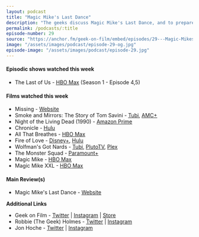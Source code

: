 ```yaml
---
layout: podcast
title: "Magic Mike's Last Dance"
description: "The geeks discuss Magic Mike's Last Dance, and to prepare Robbie spent all week with Channing Tatum and his abs by watching the first two films."
permalink: /podcasts/:title
episode-number: 29
source: "https://anchor.fm/geek-on-film/embed/episodes/29---Magic-Mikes-Last-Dance-e1utj3k"
image: "/assets/images/podcast/episode-29-og.jpg"
episode-image: "/assets/images/podcast/episode-29.jpg"
---
```

<h4><strong>Episodic shows watched this week</strong></h4>
<ul>
 <li>The Last of Us - <a href="https://www.hbomax.com/series/urn:hbo:series:GYyofRQHeuJ6fiQEAAAEy"><u>HBO Max</u></a> (Season 1 - Episode 4,5)</li>
</ul>
<h4><strong>Films watched this week</strong></h4>
<ul>
 <li>Missing - <a href="https://www.missing.movie/"><u>Website</u></a></li>
  <li>Smoke and Mirrors: The Story of Tom Savini - <a href="https://tubitv.com/movies/639426/smoke-and-mirrors?start=true"><u>Tubi</u></a>, <a href="https://www.amcplus.com/?utm_medium=referral&amp;utm_source=imdb&amp;utm_campaign=amc%20-brand&amp;utm_keyword&amp;utm_content"><u>AMC+</u></a></li>
  <li>Night of the Living Dead (1990) - <a href="https://www.amazon.com/Night-Living-Dead-Tony-Todd/dp/B0094LYC4Q/ref=atv_pr_sw_sc?s=movies-tv&amp;keywords=Night+of+the+Living+Dead&amp;qid=1676294788&amp;sr=1-3"><u>Amazon Prime</u></a></li>
  <li>Chronicle - <a href="https://www.hulu.com/movie/chronicle-5c48a6ab-f208-42ff-aa48-b834901d5b47"><u>Hulu</u></a></li>
  <li>All That Breathes - <a href="https://www.hbomax.com/feature/urn:hbo:feature:GY8FYqAfS1pfDVQEAAAss"><u>HBO Max</u></a></li>
  <li>Fire of Love - <a href="https://www.disneyplus.com/movies/fire-of-love/1hC7erRfsl3B"><u>Disney+</u></a>, <a href="https://www.hulu.com/movie/fire-of-love-f31479e8-210c-4416-af92-e7590114f56a"><u>Hulu</u></a></li>
  <li>Wolfman's Got Nards - <a href="https://tubitv.com/movies/609968/wolfman-s-got-nards?start=true"><u>Tubi,</u></a> <a href="https://pluto.tv/en/search/details/movies/612e6eeec809bb001364d038"><u>PlutoTV</u></a>, <a href="https://watch.plex.tv/movie/wolfmans-got-nards"><u>Plex</u></a></li>
  <li>The Monster Squad - <a href="https://www.paramountplus.com/movies/video/XoNpnTPv1wQdCKf8UvzD5DV8BNL8C57j/"><u>Paramount+</u></a></li>
  <li>Magic Mike - <a href="https://www.hbomax.com/feature/urn:hbo:feature:GYmxRpAtb2sPDwgEAAAC3"><u>HBO Max</u></a></li>
  <li>Magic Mike XXL - <a href="https://www.hbomax.com/feature/urn:hbo:feature:GYM0_cgm1X5y4wgEAAABG"><u>HBO Max</u></a></li>
</ul>
<h4><strong>Main Review(s)</strong></h4>
<ul>
  <li>Magic Mike's Last Dance - <a href="https://www.magicmikeslastdancemovie.net/"><u>Website</u></a></li>
</ul>
<p><strong>Additional Links</strong></p>
<ul>
  <li>Geek on Film - <a href="https://twitter.com/geekonfilmcom"><u>Twitter</u></a> | <a href="https://www.instagram.com/geekonfilmcom/"><u>Instagram</u></a> | <a href="https://www.geekonfilm.shop/"><u>Store</u></a></li>
  <li>Robbie (The Geek) Holmes - <a href="https://twitter.com/robbiethegeek"><u>Twitter</u></a> | <a href="https://www.instagram.com/robbiethegeek/"><u>Instagram</u></a></li>
  <li>Jon Hoche - <a href="https://twitter.com/JonHoche"><u>Twitter</u></a> | <a href="https://www.instagram.com/jonhoche/"><u>Instagram</u></a></li>
</ul>
